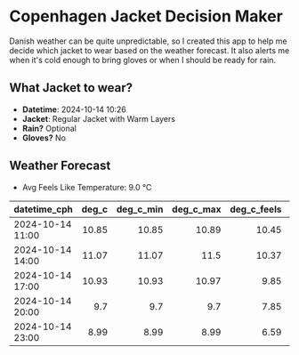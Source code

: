
# Copenhagen Jacket Decision Maker

Danish weather can be quite unpredictable, so I created this app to help me decide which jacket to wear based on the weather forecast. 
It also alerts me when it's cold enough to bring gloves or when I should be ready for rain.

## What Jacket to wear?

- **Datetime**: 2024-10-14 10:26
- **Jacket**: Regular Jacket with Warm Layers
- **Rain?** Optional
- **Gloves?** No

## Weather Forecast
- Avg Feels Like Temperature: 9.0 °C

| datetime_cph     |   deg_c |   deg_c_min |   deg_c_max |   deg_c_feels | weather   | wind   | rain   |
|:-----------------|--------:|------------:|------------:|--------------:|:----------|:-------|:-------|
| 2024-10-14 11:00 |   10.85 |       10.85 |       10.89 |         10.45 | Rain      | Medium | Low    |
| 2024-10-14 14:00 |   11.07 |       11.07 |       11.5  |         10.37 | Clouds    | Medium | None   |
| 2024-10-14 17:00 |   10.93 |       10.93 |       10.97 |          9.85 | Clouds    | Medium | None   |
| 2024-10-14 20:00 |    9.7  |        9.7  |        9.7  |          7.85 | Clouds    | Low    | None   |
| 2024-10-14 23:00 |    8.99 |        8.99 |        8.99 |          6.59 | Rain      | Low    | Low    |
        